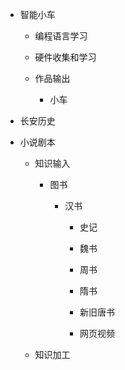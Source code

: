 * 智能小车

  * 编程语言学习

  * 硬件收集和学习

  * 作品输出

    * 小车

* 长安历史

* 小说剧本

  * 知识输入

    * 图书
        
      * 汉书
        
        * 史记
        
        * 魏书
        
        * 周书
        
        * 隋书
        
        * 新旧唐书
        
        * 网页视频
  * 知识加工
